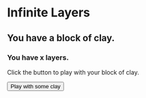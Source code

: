 # Infinite Layers
## You have a block of clay.
### You have x layers.
<p>Click the button to play with your block of clay.</p>

<!--change to a variable, that once you click once, changes the text (story stuff here too, maybe? change block of clay to varMat (material) so it's consistent.--->

<button id="double-button">
  Play with some clay
</button> <!-- can be changed --->

<script> 
 
  var button = document.getElementById("double-button");
  var onButtonClick = function() {
    clickerButton.textContent = "Clicked";
  clickerButton.addEventListener("click", onButtonClick)

  </script>
  

